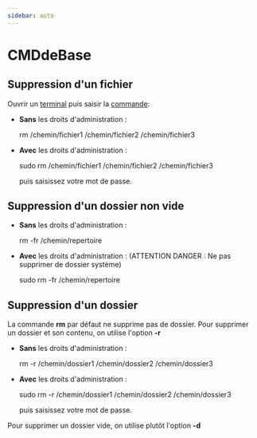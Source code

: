 ```yaml
---
sidebar: auto
---
```

# CMDdeBase

## Suppression d'un fichier

Ouvrir un [terminal](https://doc.ubuntu-fr.org/terminal "terminal") puis saisir la [commande](https://doc.ubuntu-fr.org/commande_shell "commande_shell"):

-   **Sans** les droits d'administration :

    rm /chemin/fichier1 /chemin/fichier2 /chemin/fichier3

-   **Avec** les droits d'administration :

    sudo rm /chemin/fichier1 /chemin/fichier2 /chemin/fichier3

    puis saisissez votre mot de passe.

## Suppression d'un dossier non vide

-   **Sans** les droits d'administration :

    rm -fr /chemin/repertoire

-   **Avec** les droits d'administration : (ATTENTION DANGER : Ne pas supprimer de dossier système)

    sudo rm -fr /chemin/repertoire

## Suppression d'un dossier

La commande **rm** par défaut ne supprime pas de dossier. Pour supprimer un dossier et son contenu, on utilise l'option **-r**

-   **Sans** les droits d'administration :

    rm -r /chemin/dossier1 /chemin/dossier2 /chemin/dossier3

-   **Avec** les droits d'administration :

    sudo rm -r /chemin/dossier1 /chemin/dossier2 /chemin/dossier3

    puis saisissez votre mot de passe.

Pour supprimer un dossier vide, on utilise plutôt l'option **-d**